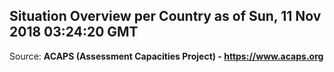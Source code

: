 ## Situation Overview per Country as of Sun, 11 Nov 2018 03:24:20 GMT

Source: **ACAPS (Assessment Capacities Project) - https://www.acaps.org**